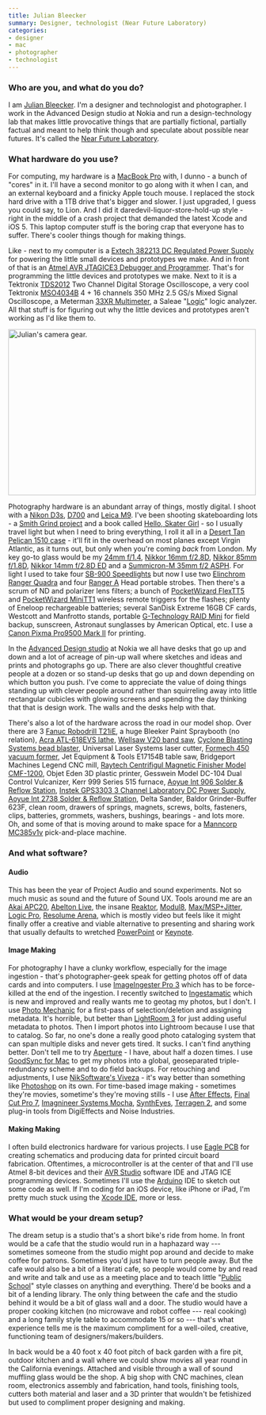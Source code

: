 ```yaml
---
title: Julian Bleecker
summary: Designer, technologist (Near Future Laboratory)
categories:
- designer
- mac
- photographer
- technologist
---
```


### Who are you, and what do you do?

I am [Julian Bleecker](https://twitter.com/#!/darthjulian "Julian's Twitter account."). I'm a designer and technologist and photographer. I work in the Advanced Design studio at Nokia and run a design-technology lab that makes little provocative things that are partially fictional, partially factual and meant to help think though and speculate about possible near futures. It's called the [Near Future Laboratory](http://nearfuturelaboratory.com/ "The NFL's website.").

### What hardware do you use?

For computing, my hardware is a [MacBook Pro][macbook-pro] with, I dunno - a bunch of "cores" in it. I'll have a second monitor to go along with it when I can, and an external keyboard and a finicky Apple touch mouse. I replaced the stock hard drive with a 1TB drive that's bigger and slower. I just upgraded, I guess you could say, to Lion. And I did it daredevil-liquor-store-hold-up style - right in the middle of a crash project that demanded the latest Xcode and iOS 5. This laptop computer stuff is the boring crap that everyone has to suffer. There's cooler things though for making things.

Like - next to my computer is a [Extech 382213 DC Regulated Power Supply][382213] for powering the little small devices and prototypes we make. And in front of that is an [Atmel AVR JTAGICE3 Debugger and Programmer][jtagice3]. That's for programming the little devices and prototypes we make. Next to it is a Tektronix [TDS2012][] Two Channel Digital Storage Oscilloscope, a very cool Tektronix [MSO4034B][] 4 + 16 channels 350 MHz 2.5 GS/s Mixed Signal Oscilloscope, a Meterman [33XR Multimeter][33xr], a Saleae "[Logic][]" logic analyzer. All that stuff is for figuring out why the little devices and prototypes aren't working as I'd like them to.

<img src="/images/interviews/julian.bleecker/cameras.jpg" width="500" height="335" alt="Julian's camera gear." class="detail">

Photography hardware is an abundant array of things, mostly digital. I shoot with a [Nikon D3s][d3], [D700][] and [Leica M9][m9]. I've been shooting skateboarding lots - a [Smith Grind project](http://hellosmith.com/ "A skateboarding photo book.") and a book called [Hello, Skater Girl](http://helloskatergirl.com "A photo book about girl skateboards.") - so I usually travel light but when I need to bring everything, I roll it all in a [Desert Tan Pelican 1510 case][1510-carry-on-case] - it'll fit in the overhead on most planes except Virgin Atlantic, as it turns out, but only when you're coming *back* from London. My key go-to glass would be my [24mm f/1.4][af-s-nikkor-24mm-f1.4g-ed], [Nikkor 16mm f/2.8D][af-nikkor-16mm-f2.8d], [Nikkor 85mm f/1.8D][af-nikkor-85mm-f1.8d], [Nikkor 14mm f/2.8D ED][af-nikkor-14mm-f2.8d-ed] and a [Summicron-M 35mm f/2 ASPH][summicron-m-35mm-f2-asph]. For light I used to take four [SB-900 Speedlights][sb-900-af] but now I use two [Elinchrom Ranger Quadra][ranger-quadra] and four [Ranger A][ranger-a] Head portable strobes. Then there's a scrum of ND and polarizer lens filters; a bunch of [PocketWizard FlexTT5][flextt5-nikon] and [PocketWizard MiniTT1][minitt1-nikon] wireless remote triggers for the flashes; plenty of Eneloop rechargeable batteries; several SanDisk Extreme 16GB CF cards, Westcott and Manfrotto stands, portable [G-Technology RAID Mini][g-raid-mini] for field backup, sunscreen, Astronaut sunglasses by American Optical, etc. I use a [Canon Pixma Pro9500 Mark II][pixma-pro9500-mark-ii] for printing.

In the [Advanced Design studio](http://advanced.design.nokia.com/ "Nokia's Advanced Design Studio.") at Nokia we all have desks that go up and down and a lot of acreage of pin-up wall where sketches and ideas and prints and photographs go up. There are also clever thoughtful creative people at a dozen or so stand-up desks that go up and down depending on which button you push. I've come to appreciate the value of doing things standing up with clever people around rather than squirreling away into little rectangular cubicles with glowing screens and spending the day thinking that that is design work. The walls and the desks help with that. 

There's also a lot of the hardware across the road in our model shop. Over there are 3 [Fanuc Robodrill T21iE][robodrill], a huge Bleeker Paint Spraybooth (no relation), [Acra ATL-618EVS lathe][atl-618evs], [Wellsaw V20 band saw][v-20], [Cyclone Blasting Systems bead blaster][benchtop-blast], Universal Laser Systems laser cutter, [Formech 450 vacuum former][450], Jet Equipment & Tools E17154B table saw, Bridgeport Machines Legend CNC mill, [Raytech Centrifigul Magnetic Finisher Model CMF-1200][cmf-1200], Objet Eden 3D plastic printer, Gesswein Model DC-104 Dual Control Vulcanizer, Kerr 999 Series 515 furnace, [Aoyue Int 906 Solder & Reflow Station][906], [Instek GPS3303 3 Channel Laboratory DC Power Supply][gps-3303], [Aoyue Int 2738 Solder & Reflow Station][2738], Delta Sander, Baldor Grinder-Buffer 623F, clean room, drawers of springs, magnets, screws, bolts, fasteners, clips, batteries, grommets, washers, bushings, bearings - and lots more. Oh, and some of that is moving around to make space for a [Manncorp MC385v1v][mc-385v1v] pick-and-place machine.

### And what software?

#### Audio

This has been the year of Project Audio and sound experiments. Not so much music as sound and the future of Sound UX. Tools around me are an [Akai APC20][apc20], [Abelton Live][live], the insane [Reaktor][], [Modul8][], [Max/MSP+Jitter][max], [Logic Pro][logic-pro], [Resolume Arena][arena], which is mostly video but feels like it might finally offer a creative and viable alternative to presenting and sharing work that usually defaults to wretched [PowerPoint][] or [Keynote][].

#### Image Making

For photography I have a clunky workflow, especially for the image ingestion - that's photographer-geek speak for getting photos off of data cards and into computers. I use [ImageIngester Pro 3][imageingester] which has to be force-killed at the end of the ingestion. I recently switched to [Ingestamatic][] which is new and improved and really wants me to geotag my photos, but I don't. I use [Photo Mechanic][photo-mechanic] for a first-pass of selection/deletion and assigning metadata. It's horrible, but better than [LightRoom 3][lightroom] for just adding useful metadata to photos. Then I import photos into Lightroom because I use that to catalog. So far, no one's done a really good photo cataloging system that can span multiple disks and never gets tired. It sucks. I can't find anything better. Don't tell me to try [Aperture][] - I have, about half a dozen times. I use [GoodSync for Mac][goodsync-mac] to get my photos into a global, geoseparated triple-redundancy scheme and to do field backups. For retouching and adjustments, I use [NikSoftware's Viveza][viveza] - it's way better than something like [Photoshop][] on its own. For time-based image making - sometimes they're movies, sometime's they're moving stills - I use [After Effects][after-effects], [Final Cut Pro 7][final-cut-pro], [Imagnineer Systems Mocha][mocha], [SynthEyes][], [Terragen 2][terragen], and some plug-in tools from DigiEffects and Noise Industries.

#### Making Making

I often build electronics hardware for various projects. I use [Eagle PCB][eagle] for creating schematics and producing data for printed circuit board fabrication. Oftentimes, a microcontroller is at the center of that and I'll use Atmel 8-bit devices and their [AVR Studio][avr-studio] software IDE and JTAG ICE programming devices. Sometimes I'll use the [Arduino][] IDE to sketch out some code as well. If I'm coding for an iOS device, like iPhone or iPad, I'm pretty much stuck using the [Xcode IDE][xcode], more or less.

### What would be your dream setup?

The dream setup is a studio that's a short bike's ride from home. In front would be a cafe that the studio would run in a haphazard way --- sometimes someone from the studio might pop around and decide to make coffee for patrons. Sometimes you'd just have to turn people away. But the cafe would also be a bit of a literati cafe, so people would come by and read and write and talk and use as a meeting place and to teach little "[Public School](http://all.thepublicschool.org/ "A new school framework.")" style classes on anything and everything. There'd be books and a bit of a lending library. The only thing between the cafe and the studio behind it would be a bit of glass wall and a door. The studio would have a proper cooking kitchen (no microwave and robot coffee --- real cooking) and a long family style table to accommodate 15 or so --- that's what experience tells me is the maximum compliment for a well-oiled, creative, functioning team of designers/makers/builders.

In back would be a 40 foot x 40 foot pitch of back garden with a fire pit, outdoor kitchen and a wall where we could show movies all year round in the California evenings. Attached and visible through a wall of sound muffling glass would be the shop. A big shop with CNC machines, clean room, electronics assembly and fabrication, hand tools, finishing tools, cutters both material and laser and a 3D printer that wouldn't be fetishized but used to compliment proper designing and making.

[ranger-quadra]: http://www.elinchrom.com/products.php?cat=96 "A battery flash system."
[robodrill]: http://www.fanuc.co.jp/en/product/robodrill/index.html "A machine center."
[ranger-a]: http://www.elinchrom.com/products.php?p_id=64 "A battery-operated camera flash."
[450]: https://www.youtube.com/watch?v=GF0Bm3Uf94M "A thermoforming machine."
[382213]: http://www.extech.com/instruments/product.asp?catid=39&prodid=212 "A DC power supply."
[1510-carry-on-case]: http://www.pelican.com/us/en/product/watertight-protector-hard-cases/medium-case/carry-on-case/1510/ "A solid camera case that meets airline standards for carry-on luggage."
[33xr]: https://www.tequipment.net/WavetekMeterman33XR.html "A digital multimeter."
[906]: https://www.amazon.com/Aoyue-Soldering-Rework-Station-Bonus/dp/B002NZYP38 "A hot air soldering station."
[2738]: http://www.aoyue.com/en/ArticleShow.asp?ArticleID=329 "A soldering station."
[g-raid-mini]: http://www.g-technology.com/products/g-raid-mini-external-2-tb-7200rpm "A portable dual-drive RAID system."
[gps-3303]: https://www.amazon.com/GW-Instek-Single-Output-Channels/dp/B00DVTFD90 "A programmable DC power supply."
[tds2012]: https://www.tequipment.net/TektronixTDS2012.asp "A digital real-time oscilloscope"
[summicron-m-35mm-f2-asph]: http://www.kenrockwell.com/leica/35mm-f2-asph.htm "A camera lens."
[sb-900-af]: https://www.nikonusa.com/en/Nikon-Products/Product-Archive/Flashes/4807/SB-900-AF-Speedlight.html "A DSLR flash."
[atl-618evs]: http://www.acramachinery.com/Manual_Machines/ATL-618EVS.htm "A lathe."
[arduino]: http://arduino.cc/ "Open-source prototyping hardware."
[apc20]: http://www.akaipro.com/product/apc20 "A controller for Ableton Live."
[af-nikkor-16mm-f2.8d]: https://www.nikonusa.com/en/Nikon-Products/Product/Camera-Lenses/1910/AF-Fisheye-NIKKOR-16mm-f%252F2.8D.html "A camera lens."
[af-s-nikkor-24mm-f1.4g-ed]: https://www.nikonusa.com/en/Nikon-Products/Product/Camera-Lenses/2184/AF-S-NIKKOR-24mm-f%252F1.4G-ED.html "A camera lens."
[af-nikkor-85mm-f1.8d]: https://www.nikonusa.com/en/Nikon-Products/Product-Archive/Camera-Lenses/1931/AF-Nikkor-85mm-f%252F1.8D.html "A camera lens."
[af-nikkor-14mm-f2.8d-ed]: https://www.nikonusa.com/en/Nikon-Products/Product/Camera-Lenses/1925/AF-NIKKOR-14mm-f%252F2.8D-ED.html "A camera lens."
[flextt5-nikon]: http://www.pocketwizard.com/products/transmitter_receiver/flextt5-nikon/ "A wireless camera light remote control."
[macbook-pro]: https://www.apple.com/macbook-pro/ "A laptop."
[minitt1-nikon]: http://www.pocketwizard.com/products/transmitter_receiver/minitt1-nikon/ "A wireless camera light remote control."
[mso4034b]: https://www.testequity.com/products/3587/ "A mixed signal oscilloscope."
[mc-385v1v]: https://www.manncorp.com/smt/prod-185/pick-and-place-med-high-volume-mc385V1V.html "A pick and place machine."
[m9]: https://en.wikipedia.org/wiki/Leica_M9 "An 18.5 megapixel digital camera with a full-frame sensor."
[jtagice3]: http://www.atmel.com/tools/jtagice3.aspx "A debugger/programmer for AVR microcontrollers."
[cmf-1200]: https://www.riogrande.com/Product/Raytech-CMF-1200-Centrifugal-Magnetic-Finisher/202184?pos=4 "A centrifugal magnetic finisher."
[d3]: https://en.wikipedia.org/wiki/Nikon_D3 "A 12.1 megapixel digital SLR."
[d700]: https://www.nikonusa.com/en/Nikon-Products/Product-Archive/Digital-SLR-Cameras/25444/D700.html "A 12.1 megapixel DSLR."
[v-20]: http://www.detroitbandsaw.com/catalog.asp?prodid=605077 "A vertical bandsaw."
[benchtop-blast]: http://www.cycloneblasters.com/benchtop.htm "An abrasive blaster system."
[logic]: https://www.saleae.com/logic/ "A hardware debugger."
[pixma-pro9500-mark-ii]: http://usa.canon.com/cusa/consumer/products/printers_multifunction/professional_photo_inkjet_printers/pixma_pro9500_mark_ii "A pro-level photo printer."
[reaktor]: https://www.native-instruments.com/en/products/komplete/synths/reaktor-5/ "Sound studio software."
[imageingester]: http://basepath.com/site/detail-ImageIngester.php "Photo ingestion software."
[ingestamatic]: http://basepath.com/site/detail-Ingestamatic.php "Photo ingestion software."
[goodsync-mac]: https://www.goodsync.com/for-mac-desktop "Backup/syncing software."
[terragen]: http://planetside.co.uk/terragen-feature-tour/ "Natural environment rendering software."
[syntheyes]: https://www.ssontech.com/synovu.html "3D match-tracking software."
[after-effects]: https://www.adobe.com/products/aftereffects.html "Motion graphics and video editing software."
[aperture]: https://en.wikipedia.org/wiki/Aperture_(software) "Photo editing and management software for Mac OS X."
[arena]: https://resolume.com/software/ "Live video/audio instrument software and media server."
[avr-studio]: http://www.atmel.com/tools/studioarchive.aspx "An IDE for embedded software."
[final-cut-pro]: https://en.wikipedia.org/wiki/Final_Cut_Pro "A nonlinear video editor."
[mocha]: http://www.imagineersystems.com/products/what-is-mocha/ "Planar tracking/roto software."
[max]: https://cycling74.com/products/max/ "A visual programming environment."
[modul8]: http://www.modul8.ch/index.php "Real-time video mixing/compositing software for Mac OS X."
[viveza]: https://www.google.com/nikcollection/products/viveza/ "Photo-editing software."
[xcode]: https://en.wikipedia.org/wiki/Xcode "An IDE for Mac developers."
[eagle]: https://cadsoft.io "Software for designing printed circuit boards."
[keynote]: https://www.apple.com/keynote/ "Presentation software for the Mac."
[live]: https://www.ableton.com/en/live/ "Musical creation software."
[logic-pro]: https://www.apple.com/logic-pro/ "A professional audio application for the Mac."
[lightroom]: https://www.adobe.com/products/photoshop-lightroom.html "Photo management and editing software."
[photo-mechanic]: http://www.camerabits.com/ "Photo organisation and management software."
[photoshop]: https://www.adobe.com/products/photoshop.html "A bitmap image editor."
[powerpoint]: https://products.office.com/en-us/powerpoint "Presentation software."
